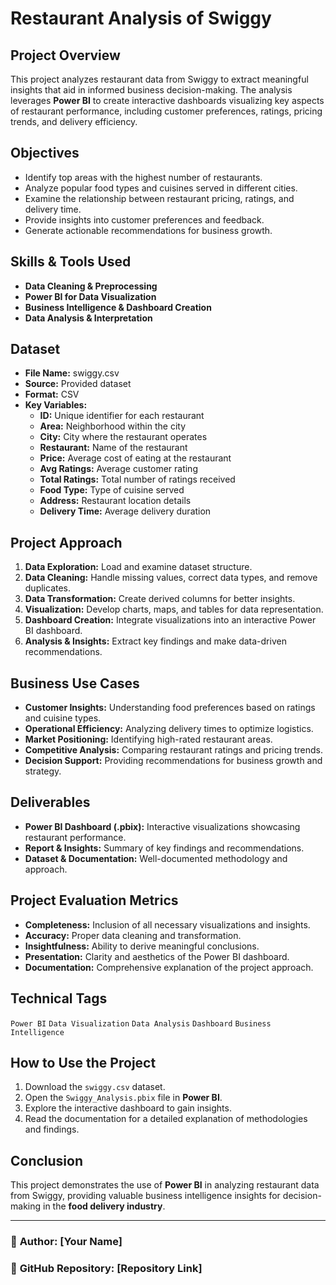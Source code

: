 # **Restaurant Analysis of Swiggy**

## **Project Overview**
This project analyzes restaurant data from Swiggy to extract meaningful insights that aid in informed business decision-making. The analysis leverages **Power BI** to create interactive dashboards visualizing key aspects of restaurant performance, including customer preferences, ratings, pricing trends, and delivery efficiency.

## **Objectives**
- Identify top areas with the highest number of restaurants.
- Analyze popular food types and cuisines served in different cities.
- Examine the relationship between restaurant pricing, ratings, and delivery time.
- Provide insights into customer preferences and feedback.
- Generate actionable recommendations for business growth.

## **Skills & Tools Used**
- **Data Cleaning & Preprocessing**
- **Power BI for Data Visualization**
- **Business Intelligence & Dashboard Creation**
- **Data Analysis & Interpretation**

## **Dataset**
- **File Name:** swiggy.csv
- **Source:** Provided dataset
- **Format:** CSV
- **Key Variables:**
  - **ID:** Unique identifier for each restaurant
  - **Area:** Neighborhood within the city
  - **City:** City where the restaurant operates
  - **Restaurant:** Name of the restaurant
  - **Price:** Average cost of eating at the restaurant
  - **Avg Ratings:** Average customer rating
  - **Total Ratings:** Total number of ratings received
  - **Food Type:** Type of cuisine served
  - **Address:** Restaurant location details
  - **Delivery Time:** Average delivery duration

## **Project Approach**
1. **Data Exploration:** Load and examine dataset structure.
2. **Data Cleaning:** Handle missing values, correct data types, and remove duplicates.
3. **Data Transformation:** Create derived columns for better insights.
4. **Visualization:** Develop charts, maps, and tables for data representation.
5. **Dashboard Creation:** Integrate visualizations into an interactive Power BI dashboard.
6. **Analysis & Insights:** Extract key findings and make data-driven recommendations.

## **Business Use Cases**
- **Customer Insights:** Understanding food preferences based on ratings and cuisine types.
- **Operational Efficiency:** Analyzing delivery times to optimize logistics.
- **Market Positioning:** Identifying high-rated restaurant areas.
- **Competitive Analysis:** Comparing restaurant ratings and pricing trends.
- **Decision Support:** Providing recommendations for business growth and strategy.

## **Deliverables**
- **Power BI Dashboard (.pbix):** Interactive visualizations showcasing restaurant performance.
- **Report & Insights:** Summary of key findings and recommendations.
- **Dataset & Documentation:** Well-documented methodology and approach.

## **Project Evaluation Metrics**
- **Completeness:** Inclusion of all necessary visualizations and insights.
- **Accuracy:** Proper data cleaning and transformation.
- **Insightfulness:** Ability to derive meaningful conclusions.
- **Presentation:** Clarity and aesthetics of the Power BI dashboard.
- **Documentation:** Comprehensive explanation of the project approach.

## **Technical Tags**
`Power BI` `Data Visualization` `Data Analysis` `Dashboard` `Business Intelligence`

## **How to Use the Project**
1. Download the `swiggy.csv` dataset.
2. Open the `Swiggy_Analysis.pbix` file in **Power BI**.
3. Explore the interactive dashboard to gain insights.
4. Read the documentation for a detailed explanation of methodologies and findings.

## **Conclusion**
This project demonstrates the use of **Power BI** in analyzing restaurant data from Swiggy, providing valuable business intelligence insights for decision-making in the **food delivery industry**.

---
### 📌 **Author:** [Your Name]
### 📌 **GitHub Repository:** [Repository Link]
